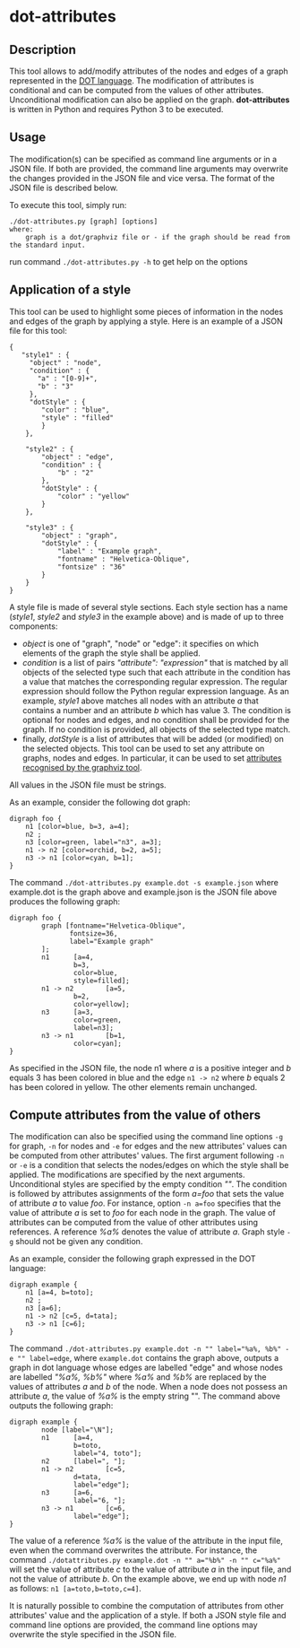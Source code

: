 dot-attributes
========

Description
-----------

This tool allows to add/modify attributes of the nodes and edges of a graph represented in the [DOT language](https://graphviz.org/doc/info/lang.html). The modification of attributes is conditional and can be computed from the values of other attributes. Unconditional modification can also be applied on the graph. **dot-attributes** is written in Python and requires Python 3 to be executed.

Usage
-----
The modification(s) can be specified as command line arguments or in a JSON file. If both are provided, the command line arguments may overwrite the changes provided in the JSON file and vice versa. The format of the JSON file is described below.

To execute this tool, simply run:

    ./dot-attributes.py [graph] [options]
    where:
        graph is a dot/graphviz file or - if the graph should be read from the standard input.

run command `./dot-attributes.py -h` to get help on the options

Application of a style
----------------------------
This tool can be used to highlight some pieces of information in the nodes and edges of the graph by applying a style.
Here is an example of a JSON file for this tool:

    {
       "style1" : {
         "object" : "node",
         "condition" : {
           "a" : "[0-9]+",
           "b" : "3"
         },
         "dotStyle" : {
            "color" : "blue",
            "style" : "filled"
            }
        },

        "style2" : {
            "object" : "edge",
            "condition" : {
                "b" : "2"
            },
            "dotStyle" : {
                "color" : "yellow"
            }
        },

        "style3" : {
            "object" : "graph",
            "dotStyle" : {
                "label" : "Example graph",
                "fontname" : "Helvetica-Oblique",
    		    "fontsize" : "36"
            }
        }
    }

A style file is made of several style sections. Each style section has a name (*style1*, *style2* and *style3* in the example above) and is made of up to three components:
- *object* is one of "graph", "node" or "edge": it specifies on which elements of the graph the style shall be applied.
- *condition* is a list of pairs *"attribute": "expression"* that is matched by all objects of the selected type such that each attribute in the condition has a value that matches the corresponding regular expression. The regular expression should follow the Python regular expression language. As an example, *style1* above matches all nodes with an attribute *a* that contains a number and an attribute *b* which has value 3. The condition is optional for nodes and edges, and no condition shall be provided for the graph. If no condition is provided, all objects of the selected type match.
- finally, *dotStyle* is a list of attributes that will be added (or modified) on the selected objects. This tool can be used to set any attribute on graphs, nodes and edges. In particular, it can be used to set [attributes recognised by the graphviz tool](https://graphviz.org/doc/info/attrs.html).

All values in the JSON file must be strings.

As an example, consider the following dot graph:

    digraph foo {
        n1 [color=blue, b=3, a=4];
        n2 ;
        n3 [color=green, label="n3", a=3];
        n1 -> n2 [color=orchid, b=2, a=5];
        n3 -> n1 [color=cyan, b=1];
    }

The command `./dot-attributes.py example.dot -s example.json` where example.dot is the graph above and example.json is the JSON file above produces the following graph:

    digraph foo {
            graph [fontname="Helvetica-Oblique",
                   fontsize=36,
                   label="Example graph"
            ];
            n1      [a=4,
                    b=3,
                    color=blue,
                    style=filled];
            n1 -> n2        [a=5,
                    b=2,
                    color=yellow];
            n3      [a=3,
                    color=green,
                    label=n3];
            n3 -> n1        [b=1,
                    color=cyan];
    }

As specified in the JSON file, the node n1 where *a* is a positive integer and *b* equals 3 has been colored in blue and the edge `n1 -> n2` where *b* equals 2 has been colored in yellow. The other elements remain unchanged.


Compute attributes from the value of others
-------------------------------------------

The modification can also be specified using the command line options `-g` for graph, `-n` for nodes and `-e` for edges and the new attributes' values can be
computed from other attributes' values. The first argument following `-n` or `-e` is a condition that selects the nodes/edges on which the style shall be applied. The modifications are specified by the next arguments. Unconditional styles are specified by the empty condition *""*.  The condition is followed by attributes assignments of the form *a=foo* that sets the value of attribute *a* to value *foo*. For instance, option `-n a=foo` specifies that the value of attribute *a* is set to *foo* for each node in the graph. The value of attributes can be computed from the value of other attributes using references. A reference *%a%* denotes the value of attribute *a*. Graph style `-g` should not be given any condition.

As an example, consider the following graph expressed in the DOT language:

    digraph example {
        n1 [a=4, b=toto];
        n2 ;
        n3 [a=6];
        n1 -> n2 [c=5, d=tata];
        n3 -> n1 [c=6];
    }

The command `./dot-attributes.py example.dot -n "" label="%a%, %b%" -e "" label=edge`, where `example.dot` contains the graph above, outputs a graph in dot language whose edges are labelled "edge" and whose nodes are labelled *"%a%, %b%"* where *%a%* and *%b%* are replaced by the values of attributes *a* and *b* of the node. When a node does not possess an attribute *a*, the value of *%a%* is the empty string "". The command above outputs the following graph:

    digraph example {
            node [label="\N"];
            n1      [a=4,
                    b=toto,
                    label="4, toto"];
            n2      [label=", "];
            n1 -> n2        [c=5,
                    d=tata,
                    label="edge"];
            n3      [a=6,
                    label="6, "];
            n3 -> n1        [c=6,
                    label="edge"];
    }

The value of a reference *%a%* is the value of the attribute in the input file, even when the command overwrites the attribute. For instance, the command `./dotattributes.py example.dot -n "" a="%b%" -n "" c="%a%"` will set the value of attribute *c* to the value of attribute *a* in the input file, and not the value of attribute *b*. On the example above, we end up with node *n1* as follows: `n1 [a=toto,b=toto,c=4]`.


It is naturally possible to combine the computation of attributes from other attributes' value and the application of a style.
If both a JSON style file and command line options are provided, the command line options may overwrite the style specified in the JSON file.
